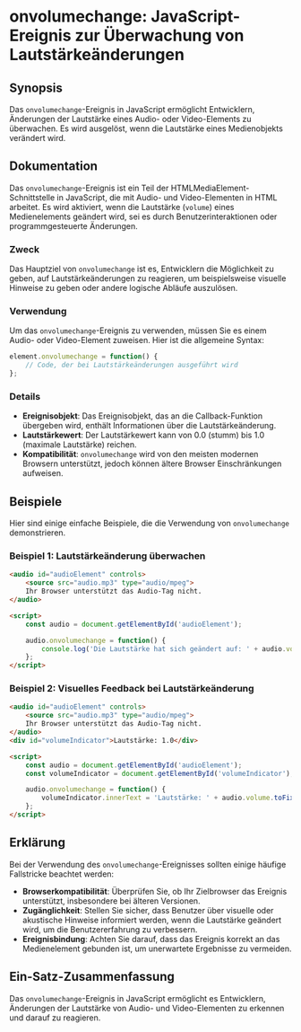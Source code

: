<!--
Meta Description: # onvolumechange: JavaScript-Ereignis zur Überwachung von Lautstärkeänderungen ## Synopsis Das `onvolumechange`-Ereignis in JavaScript ermöglicht Entw...
Meta Keywords: audio, onvolumechange, das, die, lautstärke
-->

# onvolumechange: JavaScript-Ereignis zur Überwachung von Lautstärkeänderungen

## Synopsis
Das `onvolumechange`-Ereignis in JavaScript ermöglicht Entwicklern, Änderungen der Lautstärke eines Audio- oder Video-Elements zu überwachen. Es wird ausgelöst, wenn die Lautstärke eines Medienobjekts verändert wird.

## Dokumentation
Das `onvolumechange`-Ereignis ist ein Teil der HTMLMediaElement-Schnittstelle in JavaScript, die mit Audio- und Video-Elementen in HTML arbeitet. Es wird aktiviert, wenn die Lautstärke (`volume`) eines Medienelements geändert wird, sei es durch Benutzerinteraktionen oder programmgesteuerte Änderungen.

### Zweck
Das Hauptziel von `onvolumechange` ist es, Entwicklern die Möglichkeit zu geben, auf Lautstärkeänderungen zu reagieren, um beispielsweise visuelle Hinweise zu geben oder andere logische Abläufe auszulösen.

### Verwendung
Um das `onvolumechange`-Ereignis zu verwenden, müssen Sie es einem Audio- oder Video-Element zuweisen. Hier ist die allgemeine Syntax:

```javascript
element.onvolumechange = function() {
    // Code, der bei Lautstärkeänderungen ausgeführt wird
};
```

### Details
- **Ereignisobjekt**: Das Ereignisobjekt, das an die Callback-Funktion übergeben wird, enthält Informationen über die Lautstärkeänderung.
- **Lautstärkewert**: Der Lautstärkewert kann von 0.0 (stumm) bis 1.0 (maximale Lautstärke) reichen.
- **Kompatibilität**: `onvolumechange` wird von den meisten modernen Browsern unterstützt, jedoch können ältere Browser Einschränkungen aufweisen.

## Beispiele
Hier sind einige einfache Beispiele, die die Verwendung von `onvolumechange` demonstrieren.

### Beispiel 1: Lautstärkeänderung überwachen
```html
<audio id="audioElement" controls>
    <source src="audio.mp3" type="audio/mpeg">
    Ihr Browser unterstützt das Audio-Tag nicht.
</audio>

<script>
    const audio = document.getElementById('audioElement');

    audio.onvolumechange = function() {
        console.log('Die Lautstärke hat sich geändert auf: ' + audio.volume);
    };
</script>
```

### Beispiel 2: Visuelles Feedback bei Lautstärkeänderung
```html
<audio id="audioElement" controls>
    <source src="audio.mp3" type="audio/mpeg">
    Ihr Browser unterstützt das Audio-Tag nicht.
</audio>
<div id="volumeIndicator">Lautstärke: 1.0</div>

<script>
    const audio = document.getElementById('audioElement');
    const volumeIndicator = document.getElementById('volumeIndicator');

    audio.onvolumechange = function() {
        volumeIndicator.innerText = 'Lautstärke: ' + audio.volume.toFixed(1);
    };
</script>
```

## Erklärung
Bei der Verwendung des `onvolumechange`-Ereignisses sollten einige häufige Fallstricke beachtet werden:

- **Browserkompatibilität**: Überprüfen Sie, ob Ihr Zielbrowser das Ereignis unterstützt, insbesondere bei älteren Versionen.
- **Zugänglichkeit**: Stellen Sie sicher, dass Benutzer über visuelle oder akustische Hinweise informiert werden, wenn die Lautstärke geändert wird, um die Benutzererfahrung zu verbessern.
- **Ereignisbindung**: Achten Sie darauf, dass das Ereignis korrekt an das Medienelement gebunden ist, um unerwartete Ergebnisse zu vermeiden.

## Ein-Satz-Zusammenfassung
Das `onvolumechange`-Ereignis in JavaScript ermöglicht es Entwicklern, Änderungen der Lautstärke von Audio- und Video-Elementen zu erkennen und darauf zu reagieren.